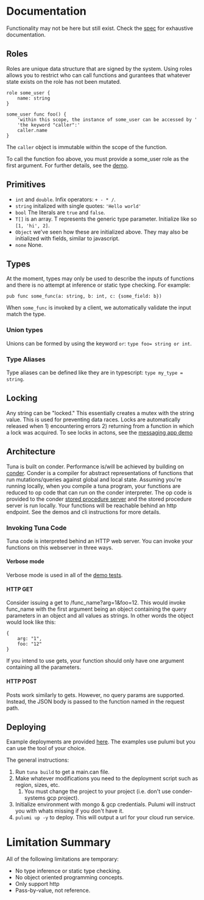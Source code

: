# Documentation
Functionality may not be here but still exist. Check the [spec](https://github.com/Conder-Systems/tuna-lang/blob/main/tuna-compiler/src/test/language.spec.ts) for exhaustive documentation.

## Roles 
Roles are unique data structure that are signed by the system. Using roles allows you to restrict who can call functions and gurantees that whatever state exists on the role has not been mutated.

```
role some_user {
    name: string
}

some_user func foo() {
    'within this scope, the instance of some_user can be accessed by '
    'the keyword "caller":'
    caller.name
}
```
The `caller` object is immutable within the scope of the function.

To call the function foo above, you must provide a some_user role as the first argument. For further details, see the [demo](./demos/roles/).

## Primitives

- `int` and `double`. Infix operators: `+ - * /`.
- `string` initalized with single quotes: `'Hello world'`
- `bool` The literals are `true` and `false`.
- `T[]` is an array. T represents the generic type parameter. Initialize like so `[1, 'hi', 2]`.
- `Object` we've seen how these are initialized above. They may also be initialized with fields, similar to javascript.
- `none` None.


## Types

At the moment, types may only be used to describe the inputs of functions and there is no attempt at inference or static type checking.
For example:
```
pub func some_func(a: string, b: int, c: {some_field: b})
```

When `some_func` is invoked by a client, we automatically validate the input match the type. 

### Union types
Unions can be formed by using the keyword `or`: `type foo= string or int`.

### Type Aliases

Type aliases can be defined like they are in typescript: `type my_type = string`.

## Locking

Any string can be "locked." This essentially creates a mutex with the string value. This is used for preventing data races. Locks are automatically released when 1) encountering errors 2) returning from a function in which a lock was acquired. To see locks in actons, see the [messaging app demo](./tuna/demos/simple-messenger/main.tuna)

## Architecture
Tuna is built on conder. Performance is/will be achieved by building on [conder](https://github.com/Conder-Systems/conder). Conder is a compiler for abstract representations of functions that run mutations/queries against global and local state. Assuming you're running locally, when you compile a tuna program, your functions are reduced to op code that can run on the conder interpreter. The op code is provided to the conder [stored procedure server](https://hub.docker.com/r/condersystems/sps/tags?page=1&ordering=last_updated) and the stored procedure server is run locally. Your functions will be reachable behind an http endpoint. See the demos and cli instructions for more details. 

### Invoking Tuna Code

Tuna code is interpreted behind an HTTP web server. You can invoke your functions on this webserver in three ways.
#### Verbose mode
Verbose mode is used in all of the [demo tests](demos/simple-twitter/test.py).
#### HTTP GET
Consider issuing a get to /func_name?arg=1&foo=12. This would invoke func_name with the first argument being an object containing the query parameters in an object and all values as strings. In other words the object would look like this:
```
{
    arg: "1",
    foo: "12"
}
```
If you intend to use gets, your function should only have one argument containing all the parameters.

#### HTTP POST
Posts work similarly to gets. However, no query params are supported. Instead, the JSON body is passed to the function named in the request path.

## Deploying

Example deployments are provided [here](./deploy_examples/). The examples use pulumi but you can use the tool of your choice.

The general instructions:
1. Run `tuna build` to get a main.can file.
2. Make whatever modifications you need to the deployment script such as region, sizes, etc.
   1. You must change the project to your project (i.e. don't use conder-systems gcp project).
3. Initialize environment with mongo & gcp credentials. Pulumi will instruct you with whats missing if you don't have it.
4. `pulumi up -y` to deploy. This will output a url for your cloud run service.


# Limitation Summary
All of the following limitations are temporary:
- No type inference or static type checking.
- No object oriented programming concepts.
- Only support http
- Pass-by-value, not reference.


